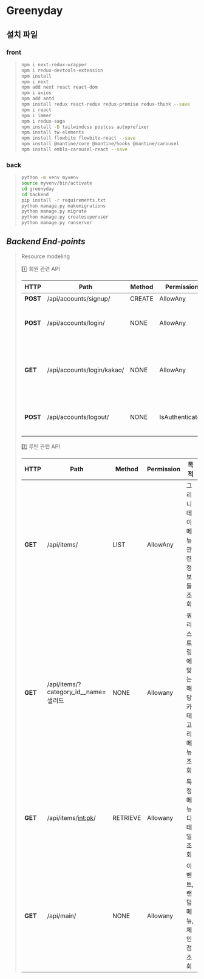 # Greenyday
## 설치 파일
### front
> ```bash
> npm i next-redux-wrapper
> npm i redux-devtools-extension
> npm install
> npm i next
> npm add next react react-dom
> npm i axios
> npm add antd
> npm install redux react-redux redux-promise redux-thunk --save
> npm i react
> npm i immer
> npm i redux-saga
> npm install -D tailwindcss postcss autoprefixer
> npm install tw-elements
> npm install flowbite flowbite-react --save
> npm install @mantine/core @mantine/hooks @mantine/carousel
> npm install embla-carousel-react --save
> ```

### back

> ```bash
> python -m venv myvenv
> source myvenv/bin/activate
> cd greenyday
> cd backend
> pip install -r requirements.txt
> python manage.py makemigrations
> python manage.py migrate
> python manage.py createsuperuser
> python manage.py runserver
> ```
## ***Backend End-points*** 
> Resource modeling
> 
> 1️⃣ 회원 관련 API
> 
>   |  HTTP |  Path |  Method |  Permission |  목적 |
>   | --- | --- | --- | --- | --- |
>   |**POST** |/api/accounts/signup/|CREATE| AllowAny |사용자 회원가입|
>   |**POST** |/api/accounts/login/|NONE| AllowAny |사용자 로그인, access_token, refresh_token 생성 및 반환|
>   |**GET** |/api/accounts/login/kakao/|NONE| AllowAny |사용자 카카오 회원가입, 로그인, front에서 kakao code를 받아서 사용자의 계정 추출 후, 회원가입 혹은 로그인|
>   |**POST** |/api/accounts/logout/|NONE| IsAuthenticated |사용자 로그아웃, BlacklistedToken에 refresh_token 추가|
> 
> 
> 2️⃣ 루틴 관련 API
> 
>   |  HTTP |  Path |  Method |  Permission |  목적 |
>   | --- | --- | --- | --- | --- |
>   |**GET** |/api/items/|LIST| AllowAny |그리니데이 메뉴 관련 정보들 조회 |
>   |**GET** |/api/items/?category_id__name=샐러드|NONE| Allowany |쿼리 스트링에 맞는 해당 카테고리 메뉴 조회 |
>   |**GET** |/api/items/<int:pk>/|RETRIEVE| Allowany |특정 메뉴 디테일 조회|
>   |**GET** |/api/main/|NONE| Allowany |이벤트, 랜덤 메뉴, 체인점 조회| (체인점 모델 생성 예정)

